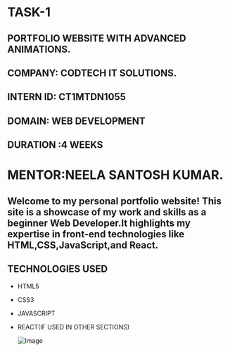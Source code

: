 # TASK-1
## PORTFOLIO WEBSITE WITH ADVANCED ANIMATIONS.

## COMPANY: CODTECH IT SOLUTIONS.

## INTERN ID: CT1MTDN1055

## DOMAIN: WEB DEVELOPMENT

## DURATION :4 WEEKS

# MENTOR:NEELA SANTOSH KUMAR.

## Welcome to my personal portfolio website! This site is a showcase of my work and skills as a beginner Web Developer.It highlights my expertise in front-end technologies like HTML,CSS,JavaScript,and React.
## TECHNOLOGIES USED ##
* HTML5
* CSS3
* JAVASCRIPT
* REACT(IF USED IN OTHER SECTIONS)
  
  ![Image](https://github.com/user-attachments/assets/3e77e396-c5fa-4eec-9f61-c2597d17349e)
